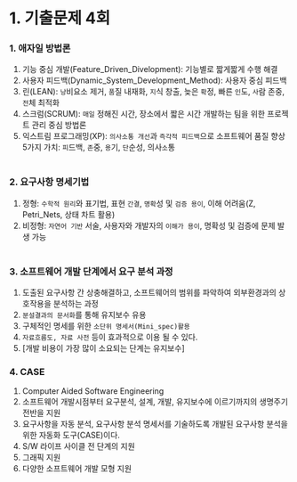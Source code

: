 # 1. 기출문제 4회
### 1. 애자일 방법론
1) 기능 중심 개발(Feature_Driven_Divelopment): 기능별로 짧게짧게 수행 해결
2) 사용자 피드백(Dynamic_System_Development_Method): 사용자 중심 피드백
3) 린(LEAN): `낭`비요소 제거, `품`질 내재화, `지`식 창출, 늦은 `확`정, 빠른 `인`도, `사`람 존중, `전`체 최적화
4) 스크럼(SCRUM): `매일` 정해진 시간, 장소에서 짧은 시간 개발하는 팀을 위한 프로젝트 관리 중심 방법론
5) 익스트림 프로그래밍(XP): `의사소통 개선`과 `즉각적 피드백`으로 소프트웨어 품질 향상<br/>
5가지 가치: `피`드백, `존`중, `용`기, `단`순성, 의사`소`통
<br/><br/>

### 2. 요구사항 명세기법
1) 정형: `수학적 원리`와 표기법, 표현 `간결`, `명확`성 및 `검증 용이`, 이해 어려움(Z, Petri_Nets, 상태 차트 활용)
2) 비정형: `자연어 기반` 서술, 사용자와 개발자의 `이해가 용이`, 명확성 및 검증에 문제 발생 가능
<br/><br/>

### 3. 소프트웨어 개발 단계에서 요구 분석 과정
1) 도출된 요구사항 간 상충해결하고, 소프트웨어의 범위를 파악하여 외부환경과의 상호작용을 분석하는 과정
2) `분설결과의 문서화`를 통해 유지보수 유용
3) 구체적인 명세를 위한 `소단위 명세서(Mini_spec)활용`
4) `자료흐름도, 자료 사전` 등이 효과적으로 이용 될 수 있다.
5) [개발 비용이 가장 많이 소요되는 단계는 유지보수]

### 4. CASE
1) Computer Aided Software Engineering
2) 소프트웨어 개발시점부터 요구분석, 설계, 개발, 유지보수에 이르기까지의 생명주기 전반을 지원
3) 요구사항을 자동 분석, 요구사항 분석 명세서를 기술하도록 개발된 요구사항 분석을 위한 자동화 도구(CASE)이다.
4) S/W 라이프 사이클 전 단계의 지원
5) 그래픽 지원
6) 다양한 소프트웨어 개발 모형 지원
